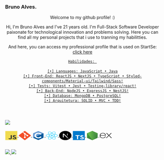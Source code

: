 ### Bruno Alves.

<header>
   <p>
      Welcome to my github profile! :)
   </p>
      

   <p>
      Hi, I'm Bruno Alves and I've 21 years old. I'm Full-Stack Software Developer paixonate for technological innovation and problems solving. Here you can find all my personal projects that i use to tranning my habilitties.
   </p>

   <p>
      And here, you can access my professional profile that is used on StartSe: <a href="https://github.com/bruno-alves-startse" target="_blank">click here</code>
   </p>

  <span>
    
    Habilidades: 
    
    [•] Languages: JavaScript • Java
    [•] Front-End: ReactJS • NextJS • TypeScript • Styled-components/Material-ui/Tailwind/Sass!
    [•] Tests: Vitest • Jest • Testing-library/react!
    [•] Back-End: NodeJS • ExpressJS • NestJS!
    [•] Database: MongoDB • PostgreSQL!
    [•] Arquitetura: SOLID • MVC • TDD!
  
  </span>
</header>

##

<main>
  <div display="flex" flex-wrap="wrap">
    <img width="fit-content" height="200px" text-align="left" src="https://github-readme-stats.vercel.app/api/top-langs/?username=bruno-alvesbr&langs_count=8&layout=compact&theme=gotham"/> 
  </div>

  <div style="display: inline_block">
    <br />
    <img align="center" alt="Bruno-JS" height="30" width="40" src="https://raw.githubusercontent.com/devicons/devicon/master/icons/javascript/javascript-original.svg">
    <img align="center" alt="Bruno-GIT" height="30" width="40" src="https://raw.githubusercontent.com/devicons/devicon/master/icons/git/git-original.svg">
    <img align="center" alt="Bruno-C" height="30" width="40" src="https://raw.githubusercontent.com/devicons/devicon/master/icons/c/c-original.svg">
    <img align="center" alt="Bruno-ReactJS" height="30" width="40" src="https://raw.githubusercontent.com/devicons/devicon/master/icons/react/react-original.svg">
    <img align="center" alt="Bruno-Next" height="30" width="40" src="https://raw.githubusercontent.com/devicons/devicon/master/icons/nextjs/nextjs-original.svg">
    <img align="center" alt="Bruno-Typescript" height="30" width="40" src="https://raw.githubusercontent.com/devicons/devicon/master/icons/typescript/typescript-original.svg">
    <img align="center" alt="Bruno-NodeJS" height="30" width="40" src="https://raw.githubusercontent.com/devicons/devicon/master/icons/nodejs/nodejs-original.svg">
    <img align="center" alt="Bruno-Express" height="30" width="40" src="https://raw.githubusercontent.com/devicons/devicon/master/icons/express/express-original.svg">
  </div>
</main>
  
##
  
<footer>
  <div>
    <a href="mailto:brunoph.faces12@gmail.com" target="_blank">
       <img border-radius='0px' height='30px' src="https://img.shields.io/badge/Gmail-005157?style=for-the-badge&logo=gmail&logoColor=aqua" target="_blank">
    </a>
    <a href="https://www.linkedin.com/in/bruno-alves-0bbbb5202/" target="_blank">
      <img border-radius='0px' height='30px' src="https://img.shields.io/badge/Linkedin-005157?style=for-the-badge&logo=linkedin&logoColor=aqua" target="_blank">
    </a>   
  </div>
</footer>
